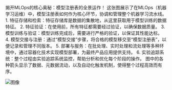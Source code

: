 
揭开MLOps的核心奥秘：模型注册表的全景运作！ 这张图展示了在MLOps（机器学习运维）中，模型注册表如何作为核心环节，协调和管理整个机器学习流水线。 1. 特征存储和检索：特征存储库是数据的集散地，从这里获取用于模型训练的数据特征。 2. 特征验证：在使用前，所有特征都需要经过验证，以确保数据质量。 3. 模型训练与验证：模型训练完成后，需要进行严格的验证，以保证其性能达标。 4. 模型交接与注册：通过“模型交接”步骤，将合格的模型移交至“模型注册表”，以便记录和管理不同版本。 5. 部署与服务：在批处理、实时处理和流处理等多种环境中，通过容器化技术实现模型部署，为最终产品应用提供支持。 6. 实验追踪系统：整个过程由实验追踪系统监控，帮助分析和优化每个阶段的操作。 图中的各种箭头显示了数据、元数据流动，以及自动化触发机制，使得整个过程高效而有序。

![图像](https://pbs.twimg.com/media/GdrEduaWkAATIuL?format=jpg&name=small)

